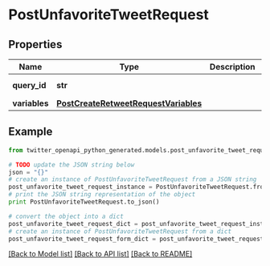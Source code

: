 # PostUnfavoriteTweetRequest


## Properties

Name | Type | Description | Notes
------------ | ------------- | ------------- | -------------
**query_id** | **str** |  | [default to 'ZYKSe-w7KEslx3JhSIk5LA']
**variables** | [**PostCreateRetweetRequestVariables**](PostCreateRetweetRequestVariables.md) |  | 

## Example

```python
from twitter_openapi_python_generated.models.post_unfavorite_tweet_request import PostUnfavoriteTweetRequest

# TODO update the JSON string below
json = "{}"
# create an instance of PostUnfavoriteTweetRequest from a JSON string
post_unfavorite_tweet_request_instance = PostUnfavoriteTweetRequest.from_json(json)
# print the JSON string representation of the object
print PostUnfavoriteTweetRequest.to_json()

# convert the object into a dict
post_unfavorite_tweet_request_dict = post_unfavorite_tweet_request_instance.to_dict()
# create an instance of PostUnfavoriteTweetRequest from a dict
post_unfavorite_tweet_request_form_dict = post_unfavorite_tweet_request.from_dict(post_unfavorite_tweet_request_dict)
```
[[Back to Model list]](../README.md#documentation-for-models) [[Back to API list]](../README.md#documentation-for-api-endpoints) [[Back to README]](../README.md)


